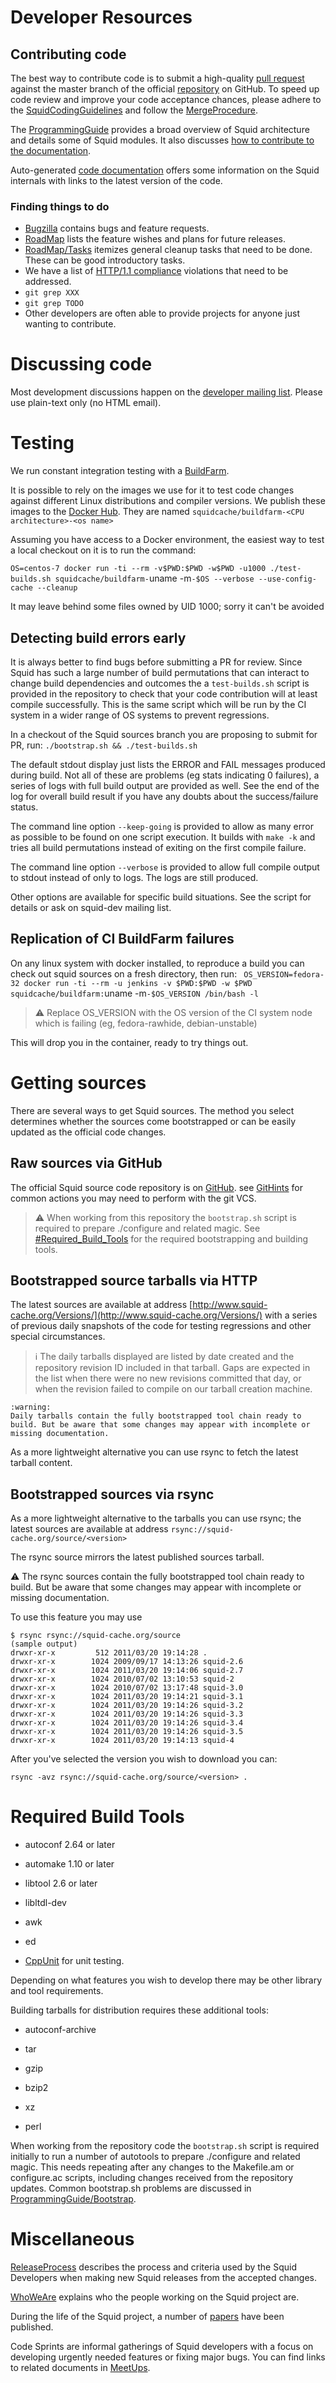 # Developer Resources

## Contributing code

The best way to contribute code is to submit a high-quality
[pull request](https://github.com/squid-cache/squid/pulls) against the master
branch of the official
[repository](https://github.com/squid-cache/squid) on GitHub. To speed
up code review and improve your code acceptance chances, please adhere
to the [SquidCodingGuidelines](/DeveloperResources/SquidCodingGuidelines)
and follow the [MergeProcedure](/MergeProcedure).

The [ProgrammingGuide](/ProgrammingGuide)
provides a broad overview of Squid architecture and details some of
Squid modules. It also discusses
[how to contribute to the documentation](/ProgrammingGuide/ManualDocumentation).

Auto-generated [code documentation](http://www.squid-cache.org/Doc/code/)
offers some information on the Squid internals with links to the latest
version of the code.

### Finding things to do
- [Bugzilla](http://bugs.squid-cache.org/) contains bugs and feature
  requests.
- [RoadMap](/RoadMap)
  lists the feature wishes and plans for future releases.
- [RoadMap/Tasks](/RoadMap/Tasks)
  itemizes general cleanup tasks that need to be done. These can be
  good introductory tasks.
- We have a list of [HTTP/1.1 compliance](/Features/HTTP11) violations 
  that need to be addressed.
- `git grep XXX`
- `git grep TODO`
- Other developers are often able to provide projects for anyone just
  wanting to contribute.

# Discussing code

Most development discussions happen on the
[developer mailing list](http://www.squid-cache.org/Support/mailing-lists.html#squid-dev).
Please use plain-text only (no HTML email).

# Testing

We run constant integration testing with a [BuildFarm](/BuildFarm).

It is possible to rely on the images we use for it to test code changes
against different Linux distributions and compiler versions. We publish
these images to the
[Docker Hub](https://hub.docker.com/orgs/squidcache/repositories). They are
named `squidcache/buildfarm-<CPU architecture>-<os name>`

Assuming you have access to a Docker environment, the easiest way to
test a local checkout on it is to run the command:

`OS=centos-7 docker run -ti --rm -v$PWD:$PWD -w$PWD -u1000
./test-builds.sh squidcache/buildfarm-`uname -m`-$OS --verbose
--use-config-cache --cleanup`

It may leave behind some files owned by UID 1000; sorry it can't be
avoided

## Detecting build errors early

It is always better to find bugs before submitting a PR for review.
Since Squid has such a large number of build permutations that can
interact to change build dependencies and outcomes the a
`test-builds.sh` script is provided in the repository to check that
your code contribution will at least compile successfully. This is the
same script which will be run by the CI system in a wider range of OS
systems to prevent regressions.

In a checkout of the Squid sources branch you are proposing to submit
for PR, run: `./bootstrap.sh && ./test-builds.sh`

The default stdout display just lists the ERROR and FAIL messages
produced during build. Not all of these are problems (eg stats
indicating 0 failures), a series of logs with full build output are
provided as well. See the end of the log for overall build result if you
have any doubts about the success/failure status.

The command line option `--keep-going` is provided to allow as many
error as possible to be found on one script execution. It builds with
`make -k` and tries all build permutations instead of exiting on the
first compile failure.

The command line option `--verbose` is provided to allow full compile
output to stdout instead of only to logs. The logs are still produced.

Other options are available for specific build situations. See the
script for details or ask on squid-dev mailing list.

## Replication of CI BuildFarm failures

On any linux system with docker installed, to reproduce a build you can
check out squid sources on a fresh directory, then run:
` OS_VERSION=fedora-32 docker run -ti --rm -u jenkins -v $PWD:$PWD -w
$PWD squidcache/buildfarm:`uname -m`-$OS_VERSION /bin/bash -l`
> :warning:
  Replace OS_VERSION with the OS version of the CI system node which
  is failing (eg, fedora-rawhide, debian-unstable)

This will drop you in the container, ready to try things out.

# Getting sources

There are several ways to get Squid sources. The method you select
determines whether the sources come bootstrapped or can be easily
updated as the official code changes.

## Raw sources via GitHub

The official Squid source code repository is on
[GitHub](https://github.com/squid-cache/squid). see
[GitHints](/GitHints)
for common actions you may need to perform with the git VCS.
> :warning:
  When working from this repository the `bootstrap.sh` script is
  required to prepare ./configure and related magic. See
  [\#Required_Build_Tools](#Required_Build_Tools) for the required
  bootstrapping and building tools.

## Bootstrapped source tarballs via HTTP

The latest sources are available at address
[http://www.squid-cache.org/Versions/](http://www.squid-cache.org/Versions/) with a series of previous daily
snapshots of the code for testing regressions and other special
circumstances.

> :information_source:
    The daily tarballs displayed are listed by date created and the
    repository revision ID included in that tarball. Gaps are expected
    in the list when there were no new revisions committed that day, or
    when the revision failed to compile on our tarball creation machine.
    
    :warning:
    Daily tarballs contain the fully bootstrapped tool chain ready to
    build. But be aware that some changes may appear with incomplete or
    missing documentation.

As a more lightweight alternative you can use rsync to fetch the latest
tarball content.

## Bootstrapped sources via rsync

As a more lightweight alternative to the tarballs you can use rsync; the
latest sources are available at address
`rsync://squid-cache.org/source/<version>`

The rsync source mirrors the latest published sources tarball.

:warning: The
rsync sources contain the fully bootstrapped tool chain ready to build.
But be aware that some changes may appear with incomplete or missing
documentation.

To use this feature you may use

    $ rsync rsync://squid-cache.org/source
    (sample output)
    drwxr-xr-x         512 2011/03/20 19:14:28 .
    drwxr-xr-x        1024 2009/09/17 14:13:26 squid-2.6
    drwxr-xr-x        1024 2011/03/20 19:14:06 squid-2.7
    drwxr-xr-x        1024 2010/07/02 13:10:53 squid-2
    drwxr-xr-x        1024 2010/07/02 13:17:48 squid-3.0
    drwxr-xr-x        1024 2011/03/20 19:14:21 squid-3.1
    drwxr-xr-x        1024 2011/03/20 19:14:26 squid-3.2
    drwxr-xr-x        1024 2011/03/20 19:14:26 squid-3.3
    drwxr-xr-x        1024 2011/03/20 19:14:26 squid-3.4
    drwxr-xr-x        1024 2011/03/20 19:14:26 squid-3.5
    drwxr-xr-x        1024 2011/03/20 19:14:13 squid-4

After you've selected the version you wish to download you can:

    rsync -avz rsync://squid-cache.org/source/<version> .

# Required Build Tools

  - autoconf 2.64 or later

  - automake 1.10 or later

  - libtool 2.6 or later

  - libltdl-dev

  - awk

  - ed

  - [CppUnit](http://cppunit.sourceforge.net/cppunit-wiki) for unit
    testing.

Depending on what features you wish to develop there may be other
library and tool requirements.

Building tarballs for distribution requires these additional tools:

  - autoconf-archive

  - tar

  - gzip

  - bzip2

  - xz

  - perl

When working from the repository code the `bootstrap.sh` script is
required initially to run a number of autotools to prepare ./configure
and related magic. This needs repeating after any changes to the
Makefile.am or configure.ac scripts, including changes received from the
repository updates. Common bootstrap.sh problems are discussed in
[ProgrammingGuide/Bootstrap](/ProgrammingGuide/Bootstrap).

# Miscellaneous

[ReleaseProcess](ReleaseProcess)
describes the process and criteria used by the Squid Developers when
making new Squid releases from the accepted changes.

[WhoWeAre](/WhoWeAre)
explains who the people working on the Squid project are.

During the life of the Squid project, a number of
[papers](http://www.squid-cache.org/Devel/papers/) have been published.

Code Sprints are informal gatherings of Squid developers with a focus on
developing urgently needed features or fixing major bugs. You can find
links to related documents in
[MeetUps](/MeetUps).
